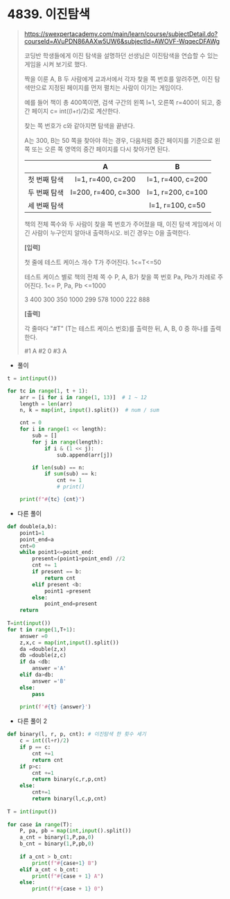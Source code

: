 # 4839. 이진탐색

> https://swexpertacademy.com/main/learn/course/subjectDetail.do?courseId=AVuPDN86AAXw5UW6&subjectId=AWOVF-WqqecDFAWg
>
> 코딩반 학생들에게 이진 탐색을 설명하던 선생님은 이진탐색을 연습할 수 있는 게임을 시켜 보기로 했다.
>
> 짝을 이룬 A, B 두 사람에게 교과서에서 각자 찾을 쪽 번호를 알려주면, 이진 탐색만으로 지정된 페이지를 먼저 펼치는 사람이 이기는 게임이다.
>
> 예를 들어 책이 총 400쪽이면, 검색 구간의 왼쪽 l=1, 오른쪽 r=400이 되고, 중간 페이지 c= int((l+r)/2)로 계산한다.
>
> 찾는 쪽 번호가 c와 같아지면 탐색을 끝낸다.
>
> A는 300, B는 50 쪽을 찾아야 하는 경우, 다음처럼 중간 페이지를 기준으로 왼쪽 또는 오른 쪽 영역의 중간 페이지를 다시 찾아가면 된다.
>  
>
> |              |          A          |         B         |
> | :----------: | :-----------------: | :---------------: |
> | 첫 번째 탐색 |  l=1, r=400, c=200  | l=1, r=400, c=200 |
> | 두 번째 탐색 | l=200, r=400, c=300 | l=1, r=200, c=100 |
> | 세 번째 탐색 |                     | l=1, r=100, c=50  |
>
>
> 책의 전체 쪽수와 두 사람이 찾을 쪽 번호가 주어졌을 때, 이진 탐색 게임에서 이긴 사람이 누구인지 알아내 출력하시오. 비긴 경우는 0을 출력한다.
>
> **[입력]**
>  
>
> 첫 줄에 테스트 케이스 개수 T가 주어진다. 1<=T<=50
>  
>
> 테스트 케이스 별로 책의 전체 쪽 수 P, A, B가 찾을 쪽 번호 Pa, Pb가 차례로 주어진다. 1<= P, Pa, Pb <=1000
>
> 3
> 400 300 350
> 1000 299 578
> 1000 222 888 
>
> **[출력]**
>  
>
> 각 줄마다 "#T" (T는 테스트 케이스 번호)를 출력한 뒤, A, B, 0 중 하나를 출력한다.
>
> \#1 A
> \#2 0
> \#3 A

- 풀이

```python
t = int(input())

for tc in range(1, t + 1):
    arr = [i for i in range(1, 13)]  # 1 ~ 12
    length = len(arr)
    n, k = map(int, input().split())  # num / sum

    cnt = 0
    for i in range(1 << length):
        sub = []
        for j in range(length):
            if i & (1 << j):
                sub.append(arr[j])

        if len(sub) == n:
            if sum(sub) == k:
                cnt += 1
                # print()

    print(f"#{tc} {cnt}")
```

- 다른 풀이

```python
def double(a,b):
    point1=1
    point_end=a
    cnt=0
    while point1<=point_end:
        present=(point1+point_end) //2
        cnt += 1
        if present == b:
            return cnt
        elif present <b:
            point1 =present
        else:
            point_end=present
    return
 
T=int(input())
for t in range(1,T+1):
    answer =0
    z,x,c = map(int,input().split())
    da =double(z,x)
    db =double(z,c)
    if da <db:
        answer ='A'
    elif da>db:
        answer ='B'
    else:
        pass
     
    print(f'#{t} {answer}')
```

- 다른 풀이 2

```python
def binary(l, r, p, cnt): # 이진탐색 한 횟수 세기
    c = int((l+r)/2)
    if p == c:
        cnt +=1
        return cnt
    if p>c:
        cnt +=1
        return binary(c,r,p,cnt)
    else:
        cnt+=1
        return binary(l,c,p,cnt)
 
T = int(input())
 
for case in range(T):
    P, pa, pb = map(int,input().split())
    a_cnt = binary(1,P,pa,0)
    b_cnt = binary(1,P,pb,0)
     
    if a_cnt > b_cnt:
        print(f"#{case+1} B")
    elif a_cnt < b_cnt:
        print(f"#{case + 1} A")
    else:
        print(f"#{case + 1} 0")
```

